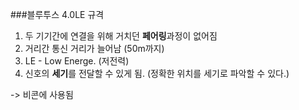 ###블루투스 4.0LE 규격

1. 두 기기간에 연결을 위해 거치던 **페어링**과정이 없어짐
2. 거리간 통신 거리가 늘어남 (50m까지)
3. LE - Low Energe. (저전력)
4. 신호의 **세기**를 전달할 수 있게 됨. (정확한 위치를 세기로 파악할 수 있다.)

-> 비콘에 사용됨